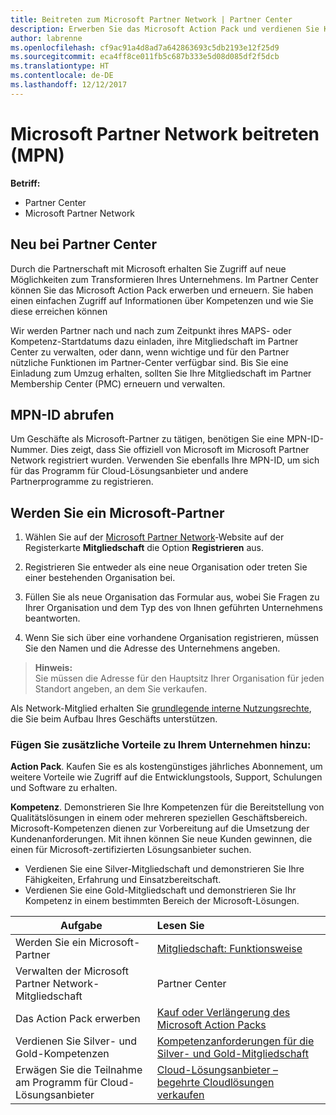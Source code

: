 ```yaml
---
title: Beitreten zum Microsoft Partner Network | Partner Center
description: Erwerben Sie das Microsoft Action Pack und verdienen Sie Kompetenzen im Partner Center
author: labrenne
ms.openlocfilehash: cf9ac91a4d8ad7a642863693c5db2193e12f25d9
ms.sourcegitcommit: eca4ff8ce011fb5c687b333e5d08d085df2f5dcb
ms.translationtype: HT
ms.contentlocale: de-DE
ms.lasthandoff: 12/12/2017
---
```

# <a name="join-the-microsoft-partner-network-mpn"></a>Microsoft Partner Network beitreten (MPN)

**Betriff:**

-  Partner Center
-  Microsoft Partner Network

## <a name="new-to-partner-center"></a>Neu bei Partner Center

 Durch die Partnerschaft mit Microsoft erhalten Sie Zugriff auf neue Möglichkeiten zum Transformieren Ihres Unternehmens. Im Partner Center können Sie das Microsoft Action Pack erwerben und erneuern. Sie haben einen einfachen Zugriff auf Informationen über Kompetenzen und wie Sie diese erreichen können

 Wir werden Partner nach und nach zum Zeitpunkt ihres MAPS- oder Kompetenz-Startdatums dazu einladen, ihre Mitgliedschaft im Partner Center zu verwalten, oder dann, wenn wichtige und für den Partner nützliche Funktionen im Partner-Center verfügbar sind.  Bis Sie eine Einladung zum Umzug erhalten, sollten Sie Ihre Mitgliedschaft im Partner Membership Center (PMC) erneuern und verwalten.

## <a name="get-your-mpn-id"></a>MPN-ID abrufen

Um Geschäfte als Microsoft-Partner zu tätigen, benötigen Sie eine MPN-ID-Nummer. Dies zeigt, dass Sie offiziell von Microsoft im Microsoft Partner Network registriert wurden. Verwenden Sie ebenfalls Ihre MPN-ID, um sich für das Programm für Cloud-Lösungsanbieter und andere Partnerprogramme zu registrieren.  

## <a name="become-a-microsoft-partner"></a>Werden Sie ein Microsoft-Partner

1.  Wählen Sie auf der [Microsoft Partner Network](https://partner.microsoft.com/en-us/membership)-Website auf der Registerkarte **Mitgliedschaft** die Option **Registrieren** aus. 

2.  Registrieren Sie entweder als eine neue Organisation oder treten Sie einer bestehenden Organisation bei.

3.  Füllen Sie als neue Organisation das Formular aus, wobei Sie Fragen zu Ihrer Organisation und dem Typ des von Ihnen geführten Unternehmens beantworten.

4.  Wenn Sie sich über eine vorhandene Organisation registrieren, müssen Sie den Namen und die Adresse des Unternehmens angeben.

>**Hinweis:**<br> Sie müssen die Adresse für den Hauptsitz Ihrer Organisation für jeden Standort angeben, an dem Sie verkaufen.

Als Network-Mitglied erhalten Sie [grundlegende interne Nutzungsrechte](https://partner.microsoft.com/membership/core-benefits), die Sie beim Aufbau Ihres Geschäfts unterstützen. 

### <a name="add-additional-benefits-to-your-business"></a>Fügen Sie zusätzliche Vorteile zu Ihrem Unternehmen hinzu: 

**Action Pack**. Kaufen Sie es als kostengünstiges jährliches Abonnement, um weitere Vorteile wie Zugriff auf die Entwicklungstools, Support, Schulungen und Software zu erhalten.

**Kompetenz**. Demonstrieren Sie Ihre Kompetenzen für die Bereitstellung von Qualitätslösungen in einem oder mehreren speziellen Geschäftsbereich. Microsoft-Kompetenzen dienen zur Vorbereitung auf die Umsetzung der Kundenanforderungen. Mit ihnen können Sie neue Kunden gewinnen, die einen für Microsoft-zertifizierten Lösungsanbieter suchen. 

- Verdienen Sie eine Silver-Mitgliedschaft und demonstrieren Sie Ihre Fähigkeiten, Erfahrung und Einsatzbereitschaft.
- Verdienen Sie eine Gold-Mitgliedschaft und demonstrieren Sie Ihr Kompetenz in einem bestimmten Bereich der Microsoft-Lösungen.

|**Aufgabe**   |**Lesen Sie**   |
|------------------|:---------------|
|Werden Sie ein Microsoft-Partner|[Mitgliedschaft: Funktionsweise](https://partner.microsoft.com/membership/how-it-works)|
Verwalten der Microsoft Partner Network-Mitgliedschaft | Partner Center   |[Verwalten der Microsoft Partner Network-Mitgliedschaft](mpn-overview.md)
|Das Action Pack erwerben   |[Kauf oder Verlängerung des Microsoft Action Packs](https://msdn.microsoft.com/partner-center/mpn-get-action-pack)|
|Verdienen Sie Silver- und Gold-Kompetenzen   |[Kompetenzanforderungen für die Silver- und Gold-Mitgliedschaft](https://msdn.microsoft.com/en-us/partner-center/learn-about-competencies)|
|Erwägen Sie die Teilnahme am Programm für Cloud-Lösungsanbieter|[Cloud-Lösungsanbieter – begehrte Cloudlösungen verkaufen](csp-overview.md)|
